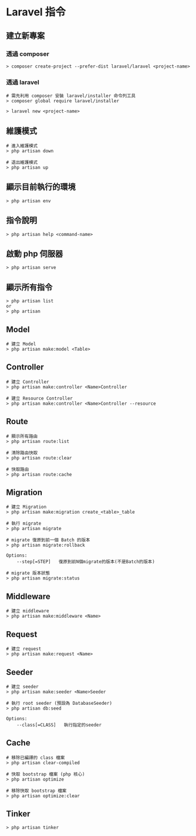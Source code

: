 # Laravel 指令

## 建立新專案

### 透過 composer

```shell
> composer create-project --prefer-dist laravel/laravel <project-name>
```

### 透過 laravel

```shell
# 需先利用 composer 安裝 laravel/installer 命令列工具
> composer global require laravel/installer

> laravel new <project-name>
```

## 維護模式

```shell
# 進入維護模式
> php artisan down

# 退出維護模式
> php artisan up
```

## 顯示目前執行的環境

```shell
> php artisan env
```

## 指令說明

```shell
> php artisan help <command-name>
```

## 啟動 php 伺服器

```shell
> php artisan serve
```

## 顯示所有指令

```shell
> php artisan list
or
> php artisan
```

## Model

```shell
# 建立 Model
> php artisan make:model <Table>
```

## Controller

```shell
# 建立 Controller
> php artisan make:controller <Name>Controller

# 建立 Resource Controller
> php artisan make:controller <Name>Controller --resource
```

## Route

```shell
# 顯示所有路由
> php artisan route:list

# 清除路由快取
> php artisan route:clear

# 快取路由
> php artisan route:cache
```

## Migration

```shell
# 建立 Migration
> php artisan make:migration create_<table>_table

# 執行 migrate
> php artisan migrate

# migrate 復原到前一個 Batch 的版本
> php artisan migrate:rollback

Options:
    --step[=STEP]   復原到前N個migrate的版本(不是Batch的版本)

# migrate 版本狀態
> php artisan migrate:status
```

## Middleware

```shell
# 建立 middleware
> php artisan make:middleware <Name>
```

## Request

```shell
# 建立 request
> php artisan make:request <Name>
```

## Seeder

```shell
# 建立 seeder
> php artisan make:seeder <Name>Seeder

# 執行 root seeder (預設為 DatabaseSeeder)
> php artisan db:seed

Options:
    --class[=CLASS]   執行指定的seeder
```

## Cache

```shell
# 移除已編譯的 class 檔案
> php artisan clear-compiled

# 快取 bootstrap 檔案 (php 核心)
> php artisan optimize

# 移除快取 bootstrap 檔案
> php artisan optimize:clear
```

## Tinker

```shell
> php artisan tinker
```